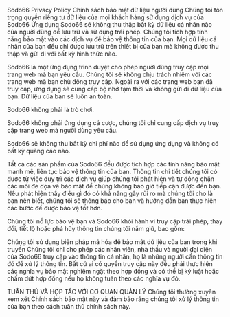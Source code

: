 Sodo66 Privacy Policy
Chính sách bảo mật dữ liệu người dùng Chúng tôi tôn trọng quyền riêng tư dữ liệu của mọi khách hàng sử dụng dịch vụ của Sodo66 Ứng dụng Sodo66 sẽ không thu thập bất kỳ dữ liệu cá nhân nào của người dùng để lưu trữ và sử dụng trái phép. Chúng tôi tích hợp tính năng bảo mật vào các dịch vụ để bảo vệ thông tin của bạn. Mọi dữ liệu cá nhân của bạn đều chỉ được lưu trữ trên thiết bị của bạn mà không được thu thập và gửi đi với bất kỳ hình thức nào.

Sodo66 là một ứng dụng trình duyệt cho phép người dùng truy cập mọi trang web mà bạn yêu cầu. Chúng tôi sẽ không chịu trách nhiệm với các trang web mà bạn chủ động truy cập. Ngoài ra với các trang web bạn đã truy cập, ứng dụng sẽ cung cấp bộ nhớ tạm thời và không gửi đi dữ liệu của bạn. Dữ liệu của bạn sẽ luôn an toàn.

Sodo66 không phải là trò chơi.

Sodo66 không phải ứng dụng cá cược, chúng tôi chỉ cung cấp dịch vụ truy cập trang web mà người dùng yêu cầu.

Sodo66 sẽ không thu bất kỳ chi phí nào để sử dụng ứng dụng và không có bất kỳ quảng cáo nào.

Tất cả các sản phẩm của Sodo66 đều được tích hợp các tính năng bảo mật mạnh mẽ, liên tục bảo vệ thông tin của bạn. Thông tin chi tiết chúng tôi có được từ việc duy trì các dịch vụ giúp chúng tôi phát hiện và tự động chặn các mối đe dọa về bảo mật để chúng không bao giờ tiếp cận được đến bạn. Nếu phát hiện thấy điều gì đó có khả năng gây rủi ro mà chúng tôi cho là bạn nên biết, chúng tôi sẽ thông báo cho bạn và hướng dẫn bạn thực hiện các bước để được bảo vệ tốt hơn.

Chúng tôi nỗ lực bảo vệ bạn và Sodo66 khỏi hành vi truy cập trái phép, thay đổi, tiết lộ hoặc phá hủy thông tin chúng tôi nắm giữ, bao gồm:

Chúng tôi sử dụng biện pháp mã hóa để bảo mật dữ liệu của bạn trong khi truyền Chúng tôi chỉ cho phép các nhân viên, nhà thầu và người đại diện của Sodo66 truy cập vào thông tin cá nhân, họ là những người cần thông tin đó để xử lý thông tin. Bất cứ ai có quyền truy cập này đều phải thực hiện các nghĩa vụ bảo mật nghiêm ngặt theo hợp đồng và có thể bị kỷ luật hoặc chấm dứt hợp đồng nếu họ không tuân theo các nghĩa vụ đó.

TUÂN THỦ VÀ HỢP TÁC VỚI CƠ QUAN QUẢN LÝ Chúng tôi thường xuyên xem xét Chính sách bảo mật này và đảm bảo rằng chúng tôi xử lý thông tin của bạn theo cách tuân thủ chính sách này.
